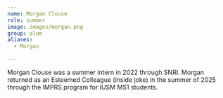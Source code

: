 ```yaml
---
name: Morgan Clouse
role: summer
image: images/morgan.png
group: alum
aliases:
  - Morgan

---
```


Morgan Clouse was a summer intern in 2022 through SNRI. Morgan returned as an Esteemed Colleague (inside joke) in the summer of 2025 through the IMPRS program for IUSM MS1 students. 
